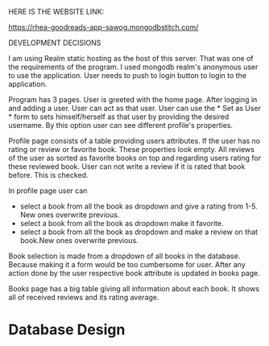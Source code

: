 HERE IS THE WEBSITE LINK:

https://rhea-goodreads-app-sawog.mongodbstitch.com/

DEVELOPMENT DECISIONS

I am using Realm static hosting as the host of this server. That was one of the requirements of the program. I used mongodb realm's anonymous user to use the application. User needs to push to login button to login to the application.

Program has 3 pages. User is greeted with the home page. After logging in and adding a user. User can act as that user. User can use the * Set as User * form to sets himself/herself as that user by providing the desired username. By this option user can see different profile's properties.

Profile page consists of a table providing users attributes. If the user has no rating or review or favorite book. These properties look empty. All reviews of the user as sorted as favorite books on top and regarding users rating for these reviewed book. User can not write a review if it is rated that book before. This is checked.

In profile page user can 
- select a book from all the book as dropdown and give a rating from 1-5. New ones overwrite previous.
- select a book from all the book as dropdown make it favorite.
- select a book from all the book as dropdown and make a review on that book.New ones overwrite previous.

Book selection is made from a dropdown of all books in the database. Because making it a form would be too cumbersome for user. After any action done by the user respective book attribute is updated in books page.

Books page has a big table giving all information about each book. It shows all of received reviews and its rating average.

# Database Design


